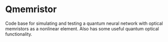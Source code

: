 # Qmemristor
Code base for simulating and testing a quantum neural network with optical memristors as a nonlinear element. Also has some useful quantum optical functionality. 
